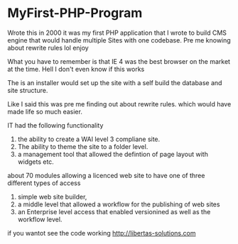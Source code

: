 # MyFirst-PHP-Program
Wrote this in 2000 it was my first PHP application that I wrote to build CMS engine that would handle multiple Sites with one codebase.  Pre me knowing about rewrite rules lol enjoy

What you have to remember is that IE 4 was the best browser on the market at the time.  Hell I don't even know if this works 

The is an installer would set up the site with a self build the database and site structure. 

Like I said this was pre me finding out about rewrite rules. which would have made life so much easier.


IT had the following functionality

1. the ability to create a WAI level 3 compliane site.  
2. The ability to theme the site to a folder level.
3. a management tool that allowed the defintion of page layout with widgets etc. 

about 70 modules allowing a licenced web site to have one of three different types of access 

1. simple web site builder, 
2. a middle level that allowed a workflow for the publishing of web sites
3. an Enterprise level access that enabled versionined as well as the workflow level.

if you wantot see the code working http://libertas-solutions.com
